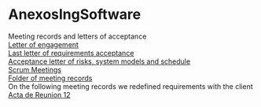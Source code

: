 # AnexosIngSoftware
Meeting records and letters of acceptance\
[Letter of engagement](https://github.com/JavierEmi182/AnexosIngSoftware/blob/main/cartaCompromiso.pdf)\
[Last letter of requirements acceptance](https://github.com/JavierEmi182/AnexosIngSoftware/blob/main/AceptacionReq/Aceptaci%C3%B3nReqProtMejorados.pdf)\
[Acceptance letter of risks, system models and schedule](https://github.com/JavierEmi182/AnexosIngSoftware/blob/main/AceptacionReq/Aceptaci%C3%B3nRiesgModCron.pdf)\
[Scrum Meetings](https://github.com/JavierEmi182/AnexosIngSoftware/tree/main/ScrumMeetings)\
[Folder of meeting records](https://github.com/JavierEmi182/AnexosIngSoftware/tree/main/ActasReunion)\
On the following meeting records we redefined requirements with the client [Acta de Reunion 12](https://github.com/JavierEmi182/AnexosIngSoftware/blob/main/ActasReunion/ActaReunion12.pdf)
